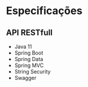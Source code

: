 # Especificações

## API RESTfull

- Java 11
- Spring Boot
- Spring Data
- Spring MVC
- String Security
- Swagger
